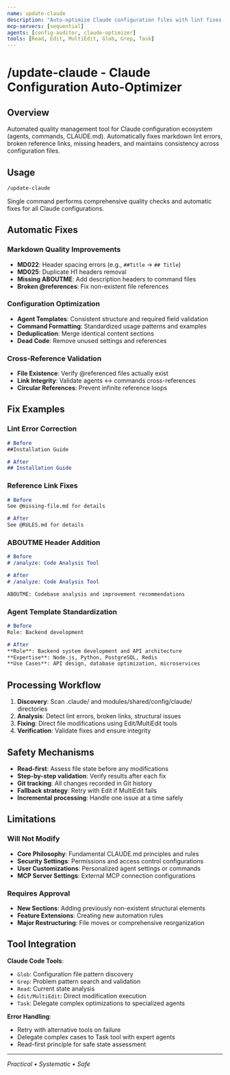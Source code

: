 ```yaml
---
name: update-claude
description: "Auto-optimize Claude configuration files with lint fixes and link validation"
mcp-servers: [sequential]
agents: [config-auditor, claude-optimizer]
tools: [Read, Edit, MultiEdit, Glob, Grep, Task]
---
```


# /update-claude - Claude Configuration Auto-Optimizer

## Overview

Automated quality management tool for Claude configuration ecosystem (agents, commands, CLAUDE.md).
Automatically fixes markdown lint errors, broken reference links, missing headers, and maintains consistency across configuration files.

## Usage

```bash
/update-claude
```

Single command performs comprehensive quality checks and automatic fixes for all Claude configurations.

## Automatic Fixes

### Markdown Quality Improvements

- **MD022**: Header spacing errors (e.g., `##Title` → `## Title`)
- **MD025**: Duplicate H1 headers removal
- **Missing ABOUTME**: Add description headers to command files
- **Broken @references**: Fix non-existent file references

### Configuration Optimization

- **Agent Templates**: Consistent structure and required field validation
- **Command Formatting**: Standardized usage patterns and examples
- **Deduplication**: Merge identical content sections
- **Dead Code**: Remove unused settings and references

### Cross-Reference Validation

- **File Existence**: Verify @referenced files actually exist
- **Link Integrity**: Validate agents ↔ commands cross-references
- **Circular References**: Prevent infinite reference loops

## Fix Examples

### Lint Error Correction

```markdown
# Before
##Installation Guide

# After  
## Installation Guide
```

### Reference Link Fixes

```markdown
# Before
See @missing-file.md for details

# After
See @RULES.md for details
```

### ABOUTME Header Addition

```markdown
# Before
# /analyze: Code Analysis Tool

# After
# /analyze: Code Analysis Tool

ABOUTME: Codebase analysis and improvement recommendations
```

### Agent Template Standardization

```markdown
# Before
Role: Backend development

# After
**Role**: Backend system development and API architecture
**Expertise**: Node.js, Python, PostgreSQL, Redis
**Use Cases**: API design, database optimization, microservices
```

## Processing Workflow

1. **Discovery**: Scan .claude/ and modules/shared/config/claude/ directories
2. **Analysis**: Detect lint errors, broken links, structural issues
3. **Fixing**: Direct file modifications using Edit/MultiEdit tools
4. **Verification**: Validate fixes and ensure integrity

## Safety Mechanisms

- **Read-first**: Assess file state before any modifications
- **Step-by-step validation**: Verify results after each fix
- **Git tracking**: All changes recorded in Git history
- **Fallback strategy**: Retry with Edit if MultiEdit fails
- **Incremental processing**: Handle one issue at a time safely

## Limitations

### Will Not Modify

- **Core Philosophy**: Fundamental CLAUDE.md principles and rules
- **Security Settings**: Permissions and access control configurations
- **User Customizations**: Personalized agent settings or commands
- **MCP Server Settings**: External MCP connection configurations

### Requires Approval

- **New Sections**: Adding previously non-existent structural elements
- **Feature Extensions**: Creating new automation rules
- **Major Restructuring**: File moves or comprehensive reorganization

## Tool Integration

**Claude Code Tools**:

- `Glob`: Configuration file pattern discovery
- `Grep`: Problem pattern search and validation
- `Read`: Current state analysis
- `Edit/MultiEdit`: Direct modification execution
- `Task`: Delegate complex optimizations to specialized agents

**Error Handling**:

- Retry with alternative tools on failure
- Delegate complex cases to Task tool with expert agents
- Read-first principle for safe state assessment

---
*Practical • Systematic • Safe*
